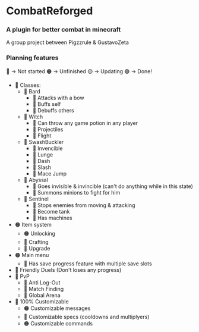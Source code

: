# CombatReforged
### A plugin for better combat in minecraft

A group project between Pigzzrule & GustavoZeta

### Planning features

🔴 -> Not started
🟠 -> Unfinished
🟡 -> Updating
🟢 -> Done!

- 🔴 Classes:
  - 🔴 Bard
    - 🔴 Attacks with a bow
    - 🔴 Buffs self
    - 🔴 Debuffs others
  - 🔴 Witch
    - 🔴 Can throw any game potion in any player
    - 🔴 Projectiles
    - 🔴 Flight
  - 🔴 SwashBuckler
    - 🔴 Invencible
    - 🔴 Lunge
    - 🔴 Dash
    - 🔴 Slash
    - 🔴 Mace Jump
  - 🔴 Abyssal 
    - 🔴 Goes invisible & invincible (can't do anything while in this state)
    - 🔴 Summons minions to fight for him
  - 🔴 Sentinel
    - 🔴 Stops enemies from moving & attacking
    - 🔴 Become tank
    - 🔴 Has machines
- 🟠 Item system
  - 🟠 Unlocking
  - 🔴 Crafting
  - 🔴 Upgrade
- 🟠 Main menu
  - 🔴 Has save progress feature with multiple save slots
- 🔴 Friendly Duels (Don't loses any progress)
- 🔴 PvP
  - 🔴 Anti Log-Out
  - 🔴 Match Finding
  - 🔴 Global Arena
- 🔴 100% Customizable
  - 🟠 Customizable messages
  - 🔴 Customizable specs (cooldowns and multiplyers)
  - 🟠 Customizable commands
